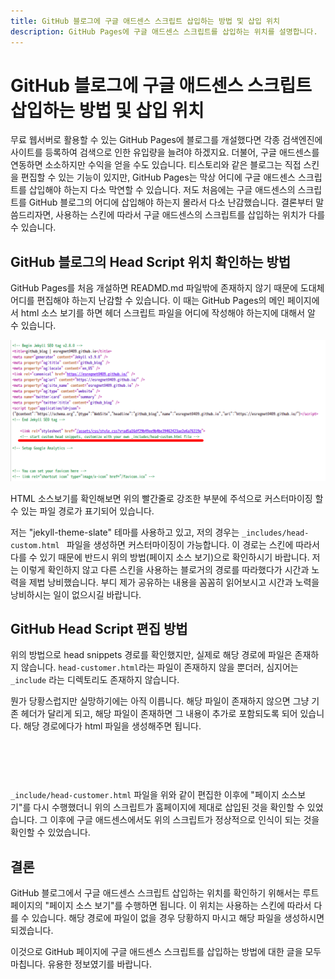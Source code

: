 ```yaml
---
title: GitHub 블로그에 구글 애드센스 스크립트 삽입하는 방법 및 삽입 위치
description: GitHub Pages에 구글 애드센스 스크립트를 삽입하는 위치를 설명합니다.
---
```



GitHub 블로그에 구글 애드센스 스크립트 삽입하는 방법 및 삽입 위치
===
   

무료 웹서버로 활용할 수 있는 GitHub Pages에 블로그를 개설했다면 각종 검색엔진에 사이트를 등록하여 검색으로 인한 유입량을 늘려야 하겠지요. 
더불어, 구글 애드센스를 연동하면 소소하지만 수익을 얻을 수도 있습니다. 
티스토리와 같은 블로그는 직접 스킨을 편집할 수 있는 기능이 있지만, 
GitHub Pages는 막상 어디에 구글 애드센스 스크립트를 삽입해야 하는지 다소 막연할 수 있습니다. 
저도 처음에는 구글 애드센스의 스크립트를 GitHub 블로그의 어디에 삽입해야 하는지 몰라서 다소 난감했습니다. 
결론부터 말씀드리자면, 사용하는 스킨에 따라서 구글 애드센스의 스크립트를 삽입하는 위치가 다를 수 있습니다.   
   
   
GitHub 블로그의 Head Script 위치 확인하는 방법
---
   

GitHub Pages를 처음 개설하면 READMD.md 파일밖에 존재하지 않기 때문에 도대체 어디를 편집해야 하는지 난감할 수 있습니다. 
이 때는 GitHub Pages의 메인 페이지에서 html 소스 보기를 하면 헤더 스크립트 파일을 어디에 작성해야 하는지에 대해서 알 수 있습니다.   
   

![GitHub 애드센스 스크립트 작성 위치](004_google_adsense_script_insert_position.png "GitHub 애드센스 스크립트 작성 위치")
   

HTML 소스보기를 확인해보면 위의 빨간줄로 강조한 부분에 주석으로 커스터마이징 할 수 있는 파일 경로가 표기되어 있습니다.   
   

저는 "jekyll-theme-slate" 테마를 사용하고 있고, 저의 경우는 <code>\_includes/head-custom.html </code> 파일을 생성하면 커스터마이징이 가능합니다. 
이 경로는 스킨에 따라서 다를 수 있기 때문에 반드시 위의 방법(페이지 소스 보기)으로 확인하시기 바랍니다. 
저는 이렇게 확인하지 않고 다른 스킨을 사용하는 블로거의 경로를 따라했다가 시간과 노력을 제법 낭비했습니다. 
부디 제가 공유하는 내용을 꼼꼼히 읽어보시고 시간과 노력을 낭비하시는 일이 없으시길 바랍니다.   
   
   
GitHub Head Script 편집 방법
---
   

위의 방법으로 head snippets 경로를 확인했지만, 실제로 해당 경로에 파일은 존재하지 않습니다. 
<code>head-customer.html</code>라는 파일이 존재하지 않을 뿐더러, 
심지어는 <code>\_include</code> 라는 디렉토리도 존재하지 않습니다. 
   

뭔가 당황스럽지만 실망하기에는 아직 이릅니다. 
해당 파일이 존재하지 않으면 그냥 기존 헤더가 달리게 되고, 
해당 파일이 존재하면 그 내용이 추가로 포함되도록 되어 있습니다. 
해당 경로에다가 html 파일을 생성해주면 됩니다.   
   

<pre><code>
<script async src="https://pagead2.googlesyndication.com/pagead/js/adsbygoogle.js?client=ca-pub-XXXXXXXX"
     crossorigin="anonymous"></script>
</code></pre>
   

<code>\_include/head-customer.html</code> 파일을 위와 같이 편집한 이후에 "페이지 소스보기"를 다시 수행했더니 위의 스크립트가 홈페이지에 제대로 삽입된 것을 확인할 수 있었습니다. 
그 이후에 구글 애드센스에서도 위의 스크립트가 정상적으로 인식이 되는 것을 확인할 수 있었습니다.   
   
   
결론
---
   

GitHub 블로그에서 구글 애드센스 스크립트 삽입하는 위치를 확인하기 위해서는 루트 페이지의 "페이지 소스 보기"를 수행하면 됩니다. 
이 위치는 사용하는 스킨에 따라서 다를 수 있습니다. 
해당 경로에 파일이 없을 경우 당황하지 마시고 해당 파일을 생성하시면 되겠습니다.   

이것으로 GitHub 페이지에 구글 애드센스 스크립트를 삽입하는 방법에 대한 글을 모두 마칩니다. 유용한 정보였기를 바랍니다. 


